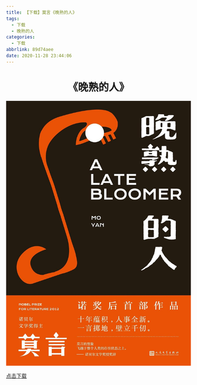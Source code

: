 ```yaml
---
title: 【下载】莫言《晚熟的人》
tags:
  - 下载
  - 晚熟的人
categories:
  - 下载
abbrlink: 89d74aee
date: 2020-11-28 23:44:06
---
```






<center><h1>《晚熟的人》</h1></center>



![](/assets/blogImg/晚熟的人.jpg)

<a href="/assets/book/Wan Shu De Ren - Mo Yan.pdf" target="_blank">点击下载</a>













